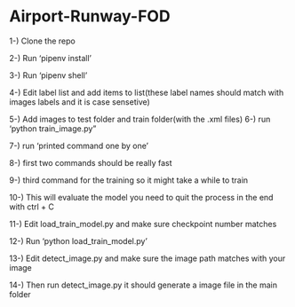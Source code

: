 # Airport-Runway-FOD

1-) Clone the repo

2-) Run ‘pipenv install’

3-) Run ‘pipenv shell’

4-) Edit label list and add items to list(these label names should match with images labels and it is case sensetive)

5-) Add images to test folder and train folder(with the .xml files) 6-) run ‘python train_image.py”

7-) run ‘printed command one by one’

8-) first two commands should be really fast

9-) third command for the training so it might take a while to train

10-) This will evaluate the model you need to quit the process in the end with ctrl + C

11-) Edit load_train_model.py and make sure checkpoint number matches

12-) Run ‘python load_train_model.py’

13-) Edit detect_image.py and make sure the image path matches with your image

14-) Then run detect_image.py it should generate a image file in the main folder
